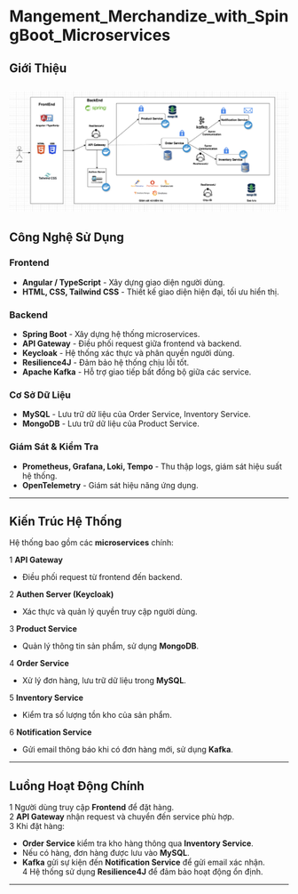 # Mangement_Merchandize_with_SpingBoot_Microservices
## Giới Thiệu
![image](https://github.com/ducbn/Mangement_Merchandize_with_SpingBoot_Microservices/blob/main/img.png)
---

## Công Nghệ Sử Dụng

### **Frontend**
- **Angular / TypeScript** - Xây dựng giao diện người dùng.
- **HTML, CSS, Tailwind CSS** - Thiết kế giao diện hiện đại, tối ưu hiển thị.

### **Backend**
- **Spring Boot** - Xây dựng hệ thống microservices.
- **API Gateway** - Điều phối request giữa frontend và backend.
- **Keycloak** - Hệ thống xác thực và phân quyền người dùng.
- **Resilience4J** - Đảm bảo hệ thống chịu lỗi tốt.
- **Apache Kafka** - Hỗ trợ giao tiếp bất đồng bộ giữa các service.

### **Cơ Sở Dữ Liệu**
- **MySQL** - Lưu trữ dữ liệu của Order Service, Inventory Service.
- **MongoDB** - Lưu trữ dữ liệu của Product Service.

### **Giám Sát & Kiểm Tra**
- **Prometheus, Grafana, Loki, Tempo** - Thu thập logs, giám sát hiệu suất hệ thống.
- **OpenTelemetry** - Giám sát hiệu năng ứng dụng.

---

## Kiến Trúc Hệ Thống

Hệ thống bao gồm các **microservices** chính:

1️ **API Gateway**  
   - Điều phối request từ frontend đến backend.

2️ **Authen Server (Keycloak)**  
   - Xác thực và quản lý quyền truy cập người dùng.

3️ **Product Service**  
   - Quản lý thông tin sản phẩm, sử dụng **MongoDB**.

4️ **Order Service**  
   - Xử lý đơn hàng, lưu trữ dữ liệu trong **MySQL**.

5️ **Inventory Service**  
   - Kiểm tra số lượng tồn kho của sản phẩm.

6️ **Notification Service**  
   - Gửi email thông báo khi có đơn hàng mới, sử dụng **Kafka**.

---

## Luồng Hoạt Động Chính

1️ Người dùng truy cập **Frontend** để đặt hàng.  
2️ **API Gateway** nhận request và chuyển đến service phù hợp.  
3️ Khi đặt hàng:  
   - **Order Service** kiểm tra kho hàng thông qua **Inventory Service**.  
   - Nếu có hàng, đơn hàng được lưu vào **MySQL**.  
   - **Kafka** gửi sự kiện đến **Notification Service** để gửi email xác nhận.  
4️ Hệ thống sử dụng **Resilience4J** để đảm bảo hoạt động ổn định.  

---

